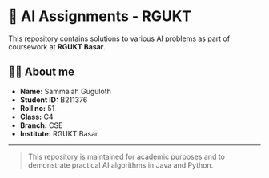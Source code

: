 # 🤖 AI Assignments - RGUKT

This repository contains solutions to various AI problems as part of coursework at **RGUKT Basar**.

## 👨‍💻 About me

- **Name:** Sammaiah Guguloth
- **Student ID:** B211376
- **Roll no:** 51
- **Class:** C4
- **Branch:** CSE
- **Institute:** RGUKT Basar

---

> This repository is maintained for academic purposes and to demonstrate practical AI algorithms in Java and Python.
